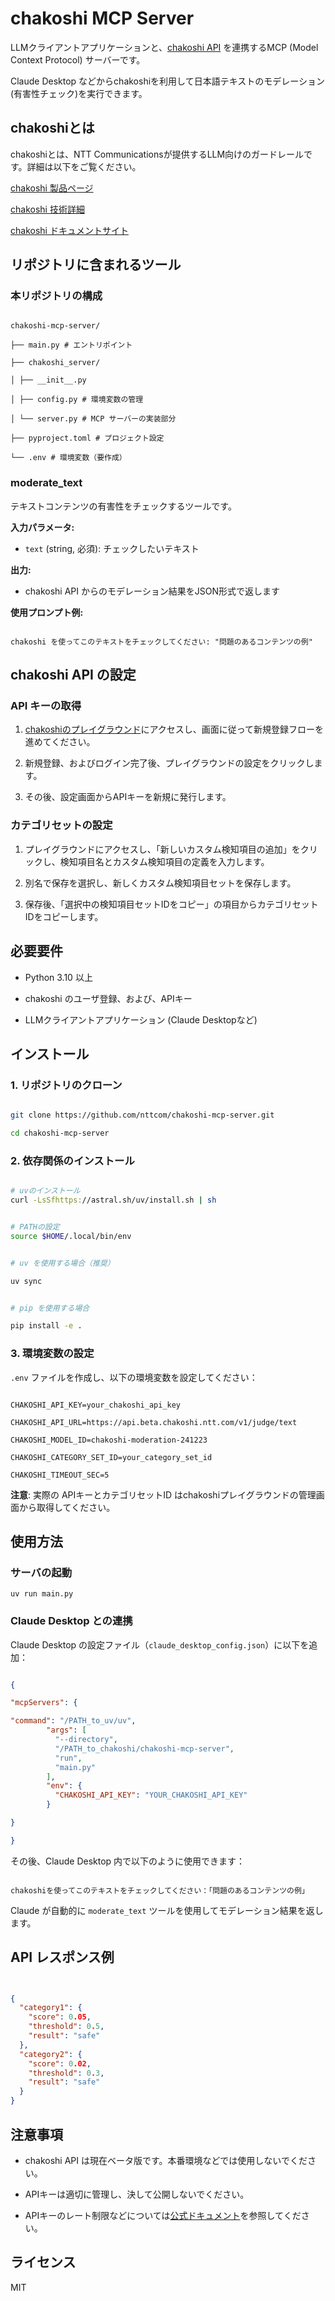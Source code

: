 # chakoshi MCP Server

  

LLMクライアントアプリケーションと、[chakoshi API](https://chakoshi.ntt.com) を連携するMCP (Model Context Protocol) サーバーです。

Claude Desktop などからchakoshiを利用して日本語テキストのモデレーション(有害性チェック)を実行できます。

  

## chakoshiとは

  

chakoshiとは、NTT Communicationsが提供するLLM向けのガードレールです。詳細は以下をご覧ください。

[chakoshi 製品ページ](https://chakoshi.ntt.com)

[chakoshi 技術詳細](https://www.anlp.jp/proceedings/annual_meeting/2025/pdf_dir/P7-7.pdf)

[chakoshi ドキュメントサイト](https://docs.chakoshi.ntt.com)

  

## リポジトリに含まれるツール

### 本リポジトリの構成

```

chakoshi-mcp-server/

├── main.py # エントリポイント

├── chakoshi_server/

│ ├── __init__.py

│ ├── config.py # 環境変数の管理

│ └── server.py # MCP サーバーの実装部分

├── pyproject.toml # プロジェクト設定

└── .env # 環境変数（要作成）

```

### moderate_text

 
テキストコンテンツの有害性をチェックするツールです。

  

**入力パラメータ:**

-  `text` (string, 必須): チェックしたいテキスト

  

**出力:**

- chakoshi API からのモデレーション結果をJSON形式で返します

  

**使用プロンプト例:**

```

chakoshi を使ってこのテキストをチェックしてください: "問題のあるコンテンツの例"

```

  

## chakoshi API の設定

  
### API キーの取得
1. [chakoshiのプレイグラウンド](https://platform.beta.chakoshi.ntt.com/playground)にアクセスし、画面に従って新規登録フローを進めてください。

2. 新規登録、およびログイン完了後、プレイグラウンドの設定をクリックします。

3. その後、設定画面からAPIキーを新規に発行します。

  

### カテゴリセットの設定
1. プレイグラウンドにアクセスし、「新しいカスタム検知項目の追加」をクリックし、検知項目名とカスタム検知項目の定義を入力します。 

2. 別名で保存を選択し、新しくカスタム検知項目セットを保存します。

3. 保存後、「選択中の検知項目セットIDをコピー」の項目からカテゴリセットIDをコピーします。


## 必要要件

  

- Python 3.10 以上

- chakoshi のユーザ登録、および、APIキー

- LLMクライアントアプリケーション (Claude Desktopなど)

  

## インストール

  

### 1. リポジトリのクローン

  

```bash

git clone https://github.com/nttcom/chakoshi-mcp-server.git

cd chakoshi-mcp-server

```

  

### 2. 依存関係のインストール

  

```bash

# uvのインストール
curl -LsSfhttps://astral.sh/uv/install.sh | sh


# PATHの設定
source $HOME/.local/bin/env


# uv を使用する場合（推奨）

uv sync


# pip を使用する場合

pip install -e .

```

  

### 3. 環境変数の設定

  

`.env` ファイルを作成し、以下の環境変数を設定してください：

  

```env

CHAKOSHI_API_KEY=your_chakoshi_api_key

CHAKOSHI_API_URL=https://api.beta.chakoshi.ntt.com/v1/judge/text

CHAKOSHI_MODEL_ID=chakoshi-moderation-241223

CHAKOSHI_CATEGORY_SET_ID=your_category_set_id

CHAKOSHI_TIMEOUT_SEC=5

```

  

**注意**: 実際の APIキーとカテゴリセットID はchakoshiプレイグラウンドの管理画面から取得してください。

  

## 使用方法

### サーバの起動
```
uv run main.py
```



### Claude Desktop との連携

  

Claude Desktop の設定ファイル（`claude_desktop_config.json`）に以下を追加：

  

```json

{

"mcpServers": {

"command": "/PATH_to_uv/uv",
        "args": [
          "--directory",
          "/PATH_to_chakoshi/chakoshi-mcp-server",
          "run",
          "main.py"
        ],
        "env": {
          "CHAKOSHI_API_KEY": "YOUR_CHAKOSHI_API_KEY"
        }

}

}

```

  

その後、Claude Desktop 内で以下のように使用できます：

  

```

chakoshiを使ってこのテキストをチェックしてください：「問題のあるコンテンツの例」

```

  

Claude が自動的に `moderate_text` ツールを使用してモデレーション結果を返します。

  

## API レスポンス例

  

```json


{
  "category1": {
    "score": 0.05,
    "threshold": 0.5,
    "result": "safe"
  },
  "category2": {
    "score": 0.02,
    "threshold": 0.3,
    "result": "safe"
  }
}


```
  

## 注意事項


- chakoshi API は現在ベータ版です。本番環境などでは使用しないでください。

- APIキーは適切に管理し、決して公開しないでください。

- APIキーのレート制限などについては[公式ドキュメント](https://docs.chakoshi.ntt.com)を参照してください。


## ライセンス
MIT
